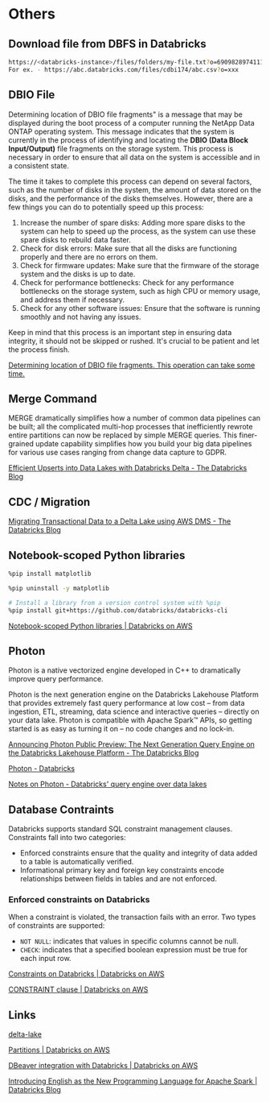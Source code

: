 # Others

## Download file from DBFS in Databricks

```bash
https://<databricks-instance>/files/folders/my-file.txt?o=6909828974111111
For ex. - https://abc.databricks.com/files/cdbi174/abc.csv?o=xxx
```

## DBIO File

Determining location of DBIO file fragments" is a message that may be displayed during the boot process of a computer running the NetApp Data ONTAP operating system. This message indicates that the system is currently in the process of identifying and locating the **DBIO (Data Block Input/Output)** file fragments on the storage system. This process is necessary in order to ensure that all data on the system is accessible and in a consistent state.

The time it takes to complete this process can depend on several factors, such as the number of disks in the system, the amount of data stored on the disks, and the performance of the disks themselves. However, there are a few things you can do to potentially speed up this process:

1. Increase the number of spare disks: Adding more spare disks to the system can help to speed up the process, as the system can use these spare disks to rebuild data faster.
2. Check for disk errors: Make sure that all the disks are functioning properly and there are no errors on them.
3. Check for firmware updates: Make sure that the firmware of the storage system and the disks is up to date.
4. Check for performance bottlenecks: Check for any performance bottlenecks on the storage system, such as high CPU or memory usage, and address them if necessary.
5. Check for any other software issues: Ensure that the software is running smoothly and not having any issues.

Keep in mind that this process is an important step in ensuring data integrity, it should not be skipped or rushed. It's crucial to be patient and let the process finish.

[Determining location of DBIO file fragments. This operation can take some time.](https://community.databricks.com/s/question/0D58Y00009kctOISAY/what-does-determining-location-of-dbio-file-fragments-mean-and-how-do-i-speed-it-up)

## Merge Command

MERGE dramatically simplifies how a number of common data pipelines can be built; all the complicated multi-hop processes that inefficiently rewrote entire partitions can now be replaced by simple MERGE queries. This finer-grained update capability simplifies how you build your big data pipelines for various use cases ranging from change data capture to GDPR.

[Efficient Upserts into Data Lakes with Databricks Delta - The Databricks Blog](https://www.databricks.com/blog/2019/03/19/efficient-upserts-into-data-lakes-databricks-delta.html)

## CDC / Migration

[Migrating Transactional Data to a Delta Lake using AWS DMS - The Databricks Blog](https://www.databricks.com/blog/2019/07/15/migrating-transactional-data-to-a-delta-lake-using-aws-dms.html)

## Notebook-scoped Python libraries

```bash
%pip install matplotlib

%pip uninstall -y matplotlib

# Install a library from a version control system with %pip
%pip install git+https://github.com/databricks/databricks-cli
```

[Notebook-scoped Python libraries | Databricks on AWS](https://docs.databricks.com/libraries/notebooks-python-libraries.html)

## Photon

Photon is a native vectorized engine developed in C++ to dramatically improve query performance.

Photon is the next generation engine on the Databricks Lakehouse Platform that provides extremely fast query performance at low cost – from data ingestion, ETL, streaming, data science and interactive queries – directly on your data lake. Photon is compatible with Apache Spark™ APIs, so getting started is as easy as turning it on – no code changes and no lock-in.

[Announcing Photon Public Preview: The Next Generation Query Engine on the Databricks Lakehouse Platform - The Databricks Blog](https://www.databricks.com/blog/2021/06/17/announcing-photon-public-preview-the-next-generation-query-engine-on-the-databricks-lakehouse-platform.html)

[Photon - Databricks](https://www.databricks.com/product/photon)

[Notes on Photon - Databricks' query engine over data lakes](https://blog.the-pans.com/photon/)

## Database Contraints

Databricks supports standard SQL constraint management clauses. Constraints fall into two categories:

- Enforced constraints ensure that the quality and integrity of data added to a table is automatically verified.
- Informational primary key and foreign key constraints encode relationships between fields in tables and are not enforced.

### Enforced constraints on Databricks

When a constraint is violated, the transaction fails with an error. Two types of constraints are supported:

- `NOT NULL`: indicates that values in specific columns cannot be null.
- `CHECK`: indicates that a specified boolean expression must be true for each input row.

[Constraints on Databricks | Databricks on AWS](https://docs.databricks.com/tables/constraints.html#declare-primary-key-and-foreign-key-relationships)

[CONSTRAINT clause | Databricks on AWS](https://docs.databricks.com/sql/language-manual/sql-ref-syntax-ddl-create-table-constraint.html)

## Links

[delta-lake](networking/others/delta-lake.md)

[Partitions | Databricks on AWS](https://docs.databricks.com/sql/language-manual/sql-ref-partition.html)

[DBeaver integration with Databricks | Databricks on AWS](https://docs.databricks.com/dev-tools/dbeaver.html)

[Introducing English as the New Programming Language for Apache Spark | Databricks Blog](https://www.databricks.com/blog/introducing-english-new-programming-language-apache-spark)
